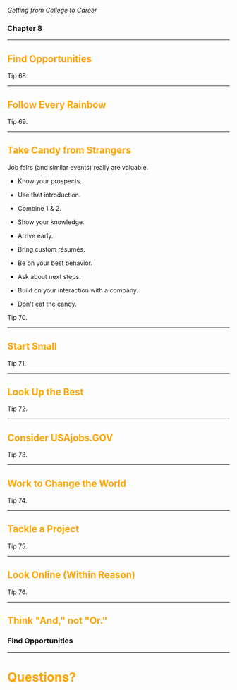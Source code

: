 *Getting from College to Career*
### Chapter 8

---

## <span style="color: orange;">Find Opportunities</span>



Tip 68.

---

## <span style="color: orange;">Follow Every Rainbow</span>



Tip 69.

---

## <span style="color: orange;">Take Candy from Strangers</span>

Job fairs (and similar events) really are valuable.

* Know your prospects.  <!-- .element: class="fragment" data-fragment-index="1" -->
* Use that introduction.  <!-- .element: class="fragment" data-fragment-index="2" -->
* Combine 1 & 2.  <!-- .element: class="fragment" data-fragment-index="3" -->
* Show your knowledge.  <!-- .element: class="fragment" data-fragment-index="4" -->
* Arrive early.  <!-- .element: class="fragment" data-fragment-index="5" -->


* Bring custom r&eacute;sum&eacute;s.
* Be on your best behavior.  <!-- .element: class="fragment" data-fragment-index="1" -->
* Ask about next steps.  <!-- .element: class="fragment" data-fragment-index="2" -->
* Build on your interaction with a company.  <!-- .element: class="fragment" data-fragment-index="3" -->
* Don't eat the candy.  <!-- .element: class="fragment" data-fragment-index="4" -->



Tip 70.

---

## <span style="color: orange;">Start Small</span>



Tip 71.

---

## <span style="color: orange;">Look Up the Best</span>



Tip 72.

---

## <span style="color: orange;">Consider USAjobs.GOV</span>



Tip 73.

---

## <span style="color: orange;">Work to Change the World</span>



Tip 74.

---

## <span style="color: orange;">Tackle a Project</span>



Tip 75.

---

## <span style="color: orange;">Look Online (Within Reason)</span>



Tip 76.

---

## <span style="color: orange;">Think "And," not "Or."</span>



### Find Opportunities
---

# <span style="color: orange;">Questions?</span>